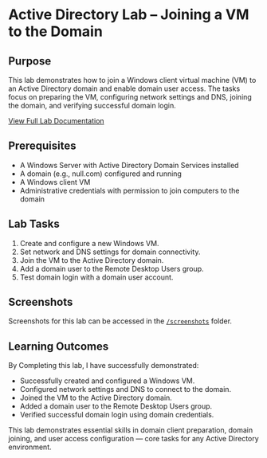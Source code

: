 # Active Directory Lab – Joining a VM to the Domain

## Purpose  

This lab demonstrates how to join a Windows client virtual machine (VM) to an Active Directory domain and enable domain user access.
The tasks focus on preparing the VM, configuring network settings and DNS, joining the domain, and verifying successful domain login. 

[View Full Lab Documentation](./VM_Domain_Join_Lab.md)  

## Prerequisites  

- A Windows Server with Active Directory Domain Services installed
- A domain (e.g., null.com) configured and running
- A Windows client VM
- Administrative credentials with permission to join computers to the domain

## Lab Tasks  

1. Create and configure a new Windows VM.
2. Set network and DNS settings for domain connectivity.
3. Join the VM to the Active Directory domain.
4. Add a domain user to the Remote Desktop Users group.
5. Test domain login with a domain user account.

## Screenshots  

Screenshots for this lab can be accessed in the [`/screenshots`](./screenshots) folder.

## Learning Outcomes  

By Completing this lab, I have successfully demonstrated:

- Successfully created and configured a Windows VM.
- Configured network settings and DNS to connect to the domain.
- Joined the VM to the Active Directory domain.
- Added a domain user to the Remote Desktop Users group.
- Verified successful domain login using domain credentials.

This lab demonstrates essential skills in domain client preparation, domain joining, and user access configuration — core tasks for any Active Directory environment.
